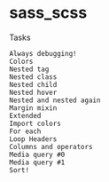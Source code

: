 # sass_scss
Tasks

    Always debugging!
    Colors
    Nested tag
    Nested class
    Nested child
    Nested hover
    Nested and nested again
    Margin mixin
    Extended
    Import colors
    For each
    Loop Headers
    Columns and operators
    Media query #0
    Media query #1
    Sort!
